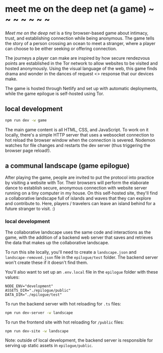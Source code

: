# meet me on the deep net (a game) ~ ~ ~ ~ ~ ~ ~

*Meet me on the deep net* is a tiny browser-based game about intimacy, trust, and establishing connection while being anonymous. The game tells the story of a person crossing an ocean to meet a stranger, where a player can choose to be either seeking or offering connection.

The journeys a player can make are inspired by how secure rendezvous points are established in the Tor network to allow websites to be visited and hosted anonymously. Using the visual language of the web, this game finds drama and wonder in the dances of request <> response that our devices make.

The game is hosted through Netlify and set up with automatic deployments, while the game epilogue is self-hosted using Tor.

## local development

```sh
npm run dev -w game
```

The main game content is all HTML, CSS, and JavaScript. To work on it locally, there's a simple HTTP server that uses a websocket connection to hot reload the browser window when the connection is severed. Nodemon watches for file changes and restarts the dev server (thus triggering the browser page reload!).

## a communal landscape (game epilogue)

After playing the game, people are invited to put the protocol into practice by visiting a website with Tor. Their browsers will perform the elaborate dance to establish secure, anonymous connection with website server running on a tiny computer in my house. On this self-hosted site, they'll find a collaborative landscape full of islands and waves that they can explore and contribute to. Here, players / travelers can leave an island behind for a future stranger to visit. :)

### local development

The collaborative landscape uses the same code and interactions as the game, with the addition of a backend web server that saves and retrieves the data that makes up the collaborative landscape.

To run this site locally, you'll need to create a `landscape.json` and `landscape-removed.json` file in the `epilogue/test` folder. The backend server won't create these if it doesn't find them.

You'll also want to set up an `.env.local` file in the `epilogue` folder with these values:
```env
NODE_ENV="development"
ASSETS_DIR="./epilogue/public"
DATA_DIR="./epilogue/test"
```

To run the backend server with hot reloading for `.ts` files:
```sh
npm run dev-server -w landscape
```

To run the frontend site with hot reloading for `/public` files:
```sh
npm run dev-site -w landscape
```
Note: outside of local development, the backend server is responsible for serving up static assets in `epilogue/public`.
